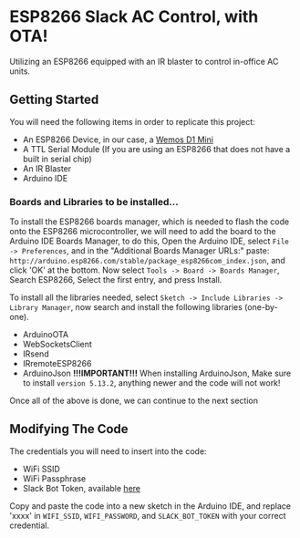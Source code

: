 # ESP8266 Slack AC Control, with OTA!
Utilizing an ESP8266 equipped with an IR blaster to control in-office AC units.

## Getting Started
You will need the following items in order to replicate this project:
* An ESP8266 Device, in our case, a [Wemos D1 Mini](https://www.diyelectronics.co.za/store/iot/1971-esp8266-wemos-d1-mini-wifi-dev-board.html?search_query=wemos+d1&results=2)
* A TTL Serial Module (If you are using an ESP8266 that does not have a built in serial chip)
* An IR Blaster
* Arduino IDE

### Boards and Libraries to be installed...
To install the ESP8266 boards manager, which is needed to flash the code onto the ESP8266 microcontroller, we will need to add the board to the Arduino IDE Boards Manager, to do this, Open the Arduino IDE, select `File -> Preferences`, and in the "Additional Boards Manager URLs:" paste: `http://arduino.esp8266.com/stable/package_esp8266com_index.json`, and click 'OK' at the bottom.
Now select `Tools -> Board -> Boards Manager`, Search ESP8266, Select the first entry, and press Install.

To install all the libraries needed, select `Sketch -> Include Libraries -> Library Manager`, now search and install the following libraries (one-by-one).

* ArduinoOTA
* WebSocketsClient
* IRsend
* IRremoteESP8266
* ArduinoJson **!!!IMPORTANT!!!** When installing ArduinoJson, Make sure to install `version 5.13.2`, anything newer and the code will not work!

Once all of the above is done, we can continue to the next section

## Modifying The Code

The credentials you will need to insert into the code:
* WiFi SSID
* WiFi Passphrase
* Slack Bot Token, available [here](https://my.slack.com/services/new/bot)

Copy and paste the code into a new sketch in the Arduino IDE, and replace 'xxxx' in `WIFI_SSID`, `WIFI_PASSWORD`, and `SLACK_BOT_TOKEN` with your correct credential.
